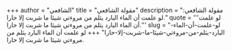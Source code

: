 +++
author = "الشافعي"
title = "مقولة الشافعي"
description = "مقولة الشافعي: لو علمت أن الماء البارد يثلم من مروءتي شيئا ما شربت إلا حارا."
quote = '''لو علمت أن الماء البارد يثلم من مروءتي شيئا ما شربت إلا حارا.'''
slug = "لو-علمت-أن-الماء-البارد-يثلم-من-مروءتي-شيئا-ما-شربت-إلا-حارا"
+++
لو علمت أن الماء البارد يثلم من مروءتي شيئا ما شربت إلا حارا.
